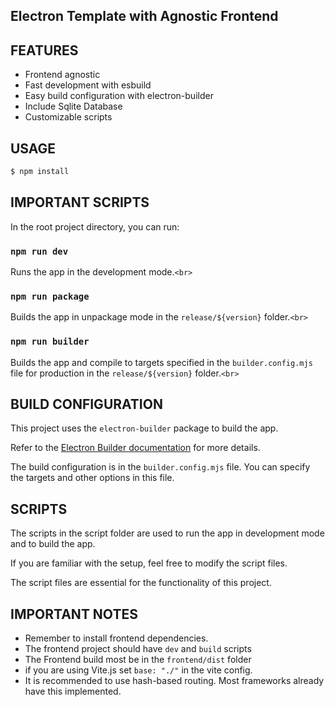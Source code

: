 ## Electron Template with Agnostic Frontend

## FEATURES

- Frontend agnostic
- Fast development with esbuild
- Easy build configuration with electron-builder
- Include Sqlite Database
- Customizable scripts

## USAGE

```bash
$ npm install
```

## IMPORTANT SCRIPTS

In the root project directory, you can run:

### `npm run dev`

Runs the app in the development mode.`<br>`

### `npm run package`

Builds the app in unpackage mode in the `release/${version}` folder.`<br>`

### `npm run builder`

Builds the app and compile to targets specified in the `builder.config.mjs` file for production in the `release/${version}` folder.`<br>`

## BUILD CONFIGURATION

This project uses the `electron-builder` package to build the app.

Refer to the [Electron Builder documentation](https://www.electron.build/index.html) for more details.

The build configuration is in the `builder.config.mjs` file. You can specify the targets and other options in this file.

## SCRIPTS

The scripts in the script folder are used to run the app in development mode and to build the app.

If you are familiar with the setup, feel free to modify the script files.

The script files are essential for the functionality of this project.

## IMPORTANT NOTES

- Remember to install frontend dependencies.
- The frontend project should have `dev` and `build` scripts
- The Frontend build most be in the `frontend/dist` folder
- if you are using Vite.js set `base: "./"` in the vite config.
- It is recommended to use hash-based routing. Most frameworks already have this implemented.
